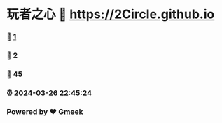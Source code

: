 # 玩者之心 :link: https://2Circle.github.io 
### :page_facing_up: [1](https://2Circle.github.io/tag.html) 
### :speech_balloon: 2 
### :hibiscus: 45 
### :alarm_clock: 2024-03-26 22:45:24 
### Powered by :heart: [Gmeek](https://github.com/Meekdai/Gmeek)
